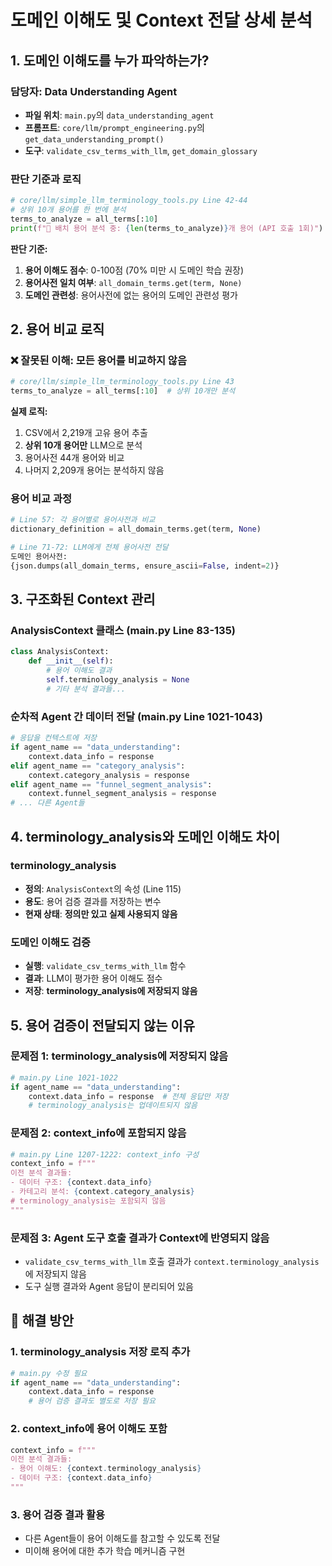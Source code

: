 # 도메인 이해도 및 Context 전달 상세 분석

## 1. 도메인 이해도를 누가 파악하는가?

### 담당자: Data Understanding Agent
- **파일 위치**: `main.py`의 `data_understanding_agent`
- **프롬프트**: `core/llm/prompt_engineering.py`의 `get_data_understanding_prompt()`
- **도구**: `validate_csv_terms_with_llm`, `get_domain_glossary`

### 판단 기준과 로직
```python
# core/llm/simple_llm_terminology_tools.py Line 42-44
# 상위 10개 용어를 한 번에 분석
terms_to_analyze = all_terms[:10]
print(f"🚀 배치 용어 분석 중: {len(terms_to_analyze)}개 용어 (API 호출 1회)")
```

**판단 기준:**
1. **용어 이해도 점수**: 0-100점 (70% 미만 시 도메인 학습 권장)
2. **용어사전 일치 여부**: `all_domain_terms.get(term, None)`
3. **도메인 관련성**: 용어사전에 없는 용어의 도메인 관련성 평가

## 2. 용어 비교 로직

### ❌ 잘못된 이해: 모든 용어를 비교하지 않음
```python
# core/llm/simple_llm_terminology_tools.py Line 43
terms_to_analyze = all_terms[:10]  # 상위 10개만 분석
```

**실제 로직:**
1. CSV에서 2,219개 고유 용어 추출
2. **상위 10개 용어만** LLM으로 분석
3. 용어사전 44개 용어와 비교
4. 나머지 2,209개 용어는 분석하지 않음

### 용어 비교 과정
```python
# Line 57: 각 용어별로 용어사전과 비교
dictionary_definition = all_domain_terms.get(term, None)

# Line 71-72: LLM에게 전체 용어사전 전달
도메인 용어사전:
{json.dumps(all_domain_terms, ensure_ascii=False, indent=2)}
```

## 3. 구조화된 Context 관리

### AnalysisContext 클래스 (main.py Line 83-135)
```python
class AnalysisContext:
    def __init__(self):
        # 용어 이해도 결과
        self.terminology_analysis = None
        # 기타 분석 결과들...
```

### 순차적 Agent 간 데이터 전달 (main.py Line 1021-1043)
```python
# 응답을 컨텍스트에 저장
if agent_name == "data_understanding":
    context.data_info = response
elif agent_name == "category_analysis":
    context.category_analysis = response
elif agent_name == "funnel_segment_analysis":
    context.funnel_segment_analysis = response
# ... 다른 Agent들
```

## 4. terminology_analysis와 도메인 이해도 차이

### terminology_analysis
- **정의**: `AnalysisContext`의 속성 (Line 115)
- **용도**: 용어 검증 결과를 저장하는 변수
- **현재 상태**: **정의만 있고 실제 사용되지 않음**

### 도메인 이해도 검증
- **실행**: `validate_csv_terms_with_llm` 함수
- **결과**: LLM이 평가한 용어 이해도 점수
- **저장**: **terminology_analysis에 저장되지 않음**

## 5. 용어 검증이 전달되지 않는 이유

### 문제점 1: terminology_analysis에 저장되지 않음
```python
# main.py Line 1021-1022
if agent_name == "data_understanding":
    context.data_info = response  # 전체 응답만 저장
    # terminology_analysis는 업데이트되지 않음
```

### 문제점 2: context_info에 포함되지 않음
```python
# main.py Line 1207-1222: context_info 구성
context_info = f"""
이전 분석 결과들:
- 데이터 구조: {context.data_info}
- 카테고리 분석: {context.category_analysis}
# terminology_analysis는 포함되지 않음
"""
```

### 문제점 3: Agent 도구 호출 결과가 Context에 반영되지 않음
- `validate_csv_terms_with_llm` 호출 결과가 `context.terminology_analysis`에 저장되지 않음
- 도구 실행 결과와 Agent 응답이 분리되어 있음

## 🔧 해결 방안

### 1. terminology_analysis 저장 로직 추가
```python
# main.py 수정 필요
if agent_name == "data_understanding":
    context.data_info = response
    # 용어 검증 결과도 별도로 저장 필요
```

### 2. context_info에 용어 이해도 포함
```python
context_info = f"""
이전 분석 결과들:
- 용어 이해도: {context.terminology_analysis}
- 데이터 구조: {context.data_info}
"""
```

### 3. 용어 검증 결과 활용
- 다른 Agent들이 용어 이해도를 참고할 수 있도록 전달
- 미이해 용어에 대한 추가 학습 메커니즘 구현
